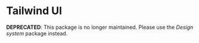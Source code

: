 # Tailwind UI

**DEPRECATED**: This package is no longer maintained. Please use the *Design system* package instead.